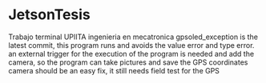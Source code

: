 # JetsonTesis
Trabajo terminal UPIITA ingenieria en mecatronica
gpsoled_exception is the latest commit, this program runs and avoids the value error and type error.
an external trigger for the execution of the program is needed and add the camera, so the program can take pictures and save the GPS coordinates
camera should be an easy fix, it still needs field test for the GPS
